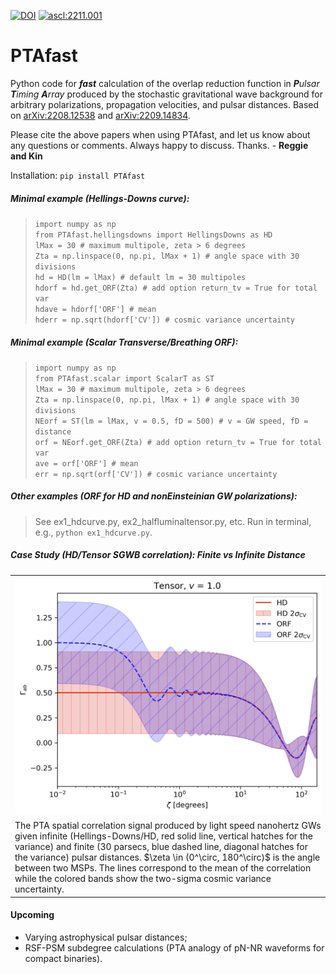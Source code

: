 [![DOI](https://zenodo.org/badge/564638325.svg)](https://zenodo.org/badge/latestdoi/564638325) <a href="https://ascl.net/2211.001"><img src="https://img.shields.io/badge/ascl-2211.001-blue.svg?colorB=262255" alt="ascl:2211.001" /></a>
# PTAfast

Python code for ***fast*** calculation of the overlap reduction function in ***P**ulsar **T**iming **A**rray* produced by the stochastic gravitational wave background for arbitrary polarizations, propagation velocities, and pulsar distances. Based on [arXiv:2208.12538](https://arxiv.org/abs/2208.12538) and [arXiv:2209.14834](https://arxiv.org/abs/2209.14834).

Please cite the above papers when using PTAfast, and let us know about any questions or comments. Always happy to discuss. Thanks. - **Reggie and Kin**

Installation: `pip install PTAfast`

##### *Minimal example* (Hellings-Downs curve): <br />
> `import numpy as np` <br />
`from PTAfast.hellingsdowns import HellingsDowns as HD` <br />
`lMax = 30 # maximum multipole, zeta > 6 degrees` <br />
`Zta = np.linspace(0, np.pi, lMax + 1) # angle space with 30 divisions` <br />
`hd = HD(lm = lMax) # default lm = 30 multipoles` <br />
`hdorf = hd.get_ORF(Zta) # add option return_tv = True for total var` <br />
`hdave = hdorf['ORF'] # mean` <br />
`hderr = np.sqrt(hdorf['CV']) # cosmic variance uncertainty`

##### *Minimal example* (Scalar Transverse/Breathing ORF): <br />
> `import numpy as np` <br />
`from PTAfast.scalar import ScalarT as ST` <br />
`lMax = 30 # maximum multipole, zeta > 6 degrees` <br />
`Zta = np.linspace(0, np.pi, lMax + 1) # angle space with 30 divisions` <br />
`NEorf = ST(lm = lMax, v = 0.5, fD = 500) # v = GW speed, fD = distance` <br />
`orf = NEorf.get_ORF(Zta) # add option return_tv = True for total var` <br />
`ave = orf['ORF'] # mean` <br />
`err = np.sqrt(orf['CV']) # cosmic variance uncertainty`

##### *Other examples* (ORF for HD and nonEinsteinian GW polarizations): <br />
> See ex1_hdcurve.py, ex2_halfluminaltensor.py, etc. Run in terminal, e.g., `python ex1_hdcurve.py`.

##### *Case Study* (HD/Tensor SGWB correlation): Finite vs Infinite Distance

<table class="image" align="center" width="50%">
<tr><td><img src="https://github.com/reggiebernardo/PTAfast/blob/1a21a2e20e0f0e12e9d3102e6184a53a7d2e727e/hdlowangle.png"></td></tr>
<tr><td class="caption">The PTA spatial correlation signal produced by light speed nanohertz GWs given infinite (Hellings-Downs/HD, red solid line, vertical hatches for the variance) and finite (30 parsecs, blue dashed line, diagonal hatches for the variance) pulsar distances. $\zeta \in (0^\circ, 180^\circ)$ is the angle between two MSPs. The lines correspond to the mean of the correlation while the colored bands show the two-sigma cosmic variance uncertainty.</td></tr>
</table>

#### Upcoming
- Varying astrophysical pulsar distances; <br />
- RSF-PSM subdegree calculations (PTA analogy of pN-NR waveforms for compact binaries).
